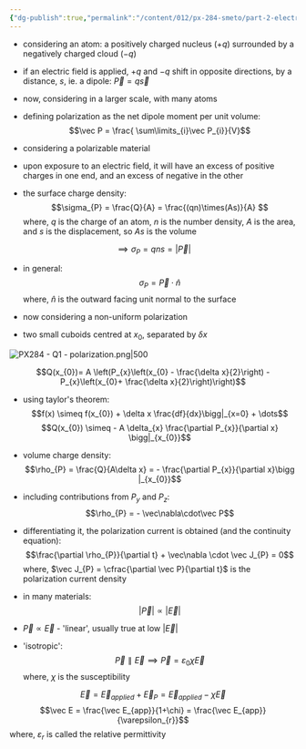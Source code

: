 ```yaml
---
{"dg-publish":true,"permalink":"/content/012/px-284-smeto/part-2-electromagnetic-theory/p-em-waves/px-284-q1a-polarization/","noteIcon":"1","created":"2025-02-20T15:22:41.676+00:00","updated":"2025-02-24T16:54:21.240+00:00"}
---
```


- considering an atom: a positively charged nucleus ($+q$) surrounded by a negatively charged cloud $(-q)$
- if an electric field is applied, $+q$ and $-q$ shift in opposite directions, by a distance, $s$, ie. a dipole: $\vec P = q \vec s$
- now, considering in a larger scale, with many atoms
- defining polarization as the net dipole moment per unit volume:
$$\vec P = \frac{ \sum\limits_{i}\vec  P_{i}}{V}$$

- considering a polarizable material 
- upon exposure to an electric field, it will have an excess of positive charges in one end, and an excess of negative in the other
- the surface charge density:
$$\sigma_{P} = \frac{Q}{A} = \frac{(qn)\times(As)}{A} $$
	where, $q$ is the charge of an atom, $n$ is the number density, $A$ is the area, and $s$ is the displacement, so $As$ is the volume

$$\implies \sigma_{P}  = qns = |\vec P|$$
- in general:
$$\sigma_{P} = \vec P \cdot \hat n$$
	where, $\hat n$ is the outward facing unit normal to the surface

- now considering a non-uniform polarization
- two small cuboids centred at $x_0$, separated by $\delta x$

![PX284 - Q1 - polarization.png|500](/img/user/pics/PX284%20-%20Q1%20-%20polarization.png)

$$Q(x_{0})= A \left(P_{x}\left(x_{0} - \frac{\delta x}{2}\right) - P_{x}\left(x_{0}+ \frac{\delta x}{2}\right)\right)$$
- using taylor's theorem:
$$f(x) \simeq f(x_{0}) + \delta x \frac{df}{dx}\bigg|_{x=0} + \dots$$
$$Q(x_{0}) \simeq - A \delta_{x} \frac{\partial P_{x}}{\partial x} \bigg|_{x_{0}}$$
- volume charge density:
$$\rho_{P} = \frac{Q}{A\delta x} = - \frac{\partial P_{x}}{\partial x}\bigg |_{x_{0}}$$
- including contributions from ${} P_y$ and ${} P_z:$
$$\rho_{P} = - \vec\nabla\cdot\vec P$$
- differentiating it, the polarization current is obtained (and the continuity equation):
$$\frac{\partial \rho_{P}}{\partial t} + \vec\nabla \cdot \vec J_{P} = 0$$
	where, $\vec J_{P} = \cfrac{\partial \vec P}{\partial t}$ is the polarization current density

- in many materials:
$$|\vec P | \propto |\vec E|$$
- $\vec P \propto \vec E$ - 'linear', usually true at low $|\vec E|$ 

- 'isotropic':
$$\vec P \parallel \vec E \implies \vec P = \varepsilon_{0} \chi \vec E $$
	where, $\chi$ is the susceptibility

$$\vec E = \vec E_{applied} + \vec E_{P} = \vec E_{applied} - \chi \vec E$$
$$\vec E = \frac{\vec E_{app}}{1+\chi} = \frac{\vec E_{app}}{\varepsilon_{r}}$$
	where, $\varepsilon_{r}$ is called the relative permittivity
